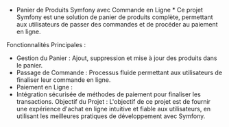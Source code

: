 * Panier de Produits Symfony avec Commande en Ligne *
Ce projet Symfony est une solution de panier de produits complète, permettant aux utilisateurs de passer des commandes et de procéder au paiement en ligne.

Fonctionnalités Principales :
- Gestion du Panier :
Ajout, suppression et mise à jour des produits dans le panier.
- Passage de Commande :
Processus fluide permettant aux utilisateurs de finaliser leur commande en ligne.
- Paiement en Ligne :
- Intégration sécurisée de méthodes de paiement pour finaliser les transactions.
Objectif du Projet :
L'objectif de ce projet est de fournir une expérience d'achat en ligne intuitive et fiable aux utilisateurs, en utilisant les meilleures pratiques de développement avec Symfony.
